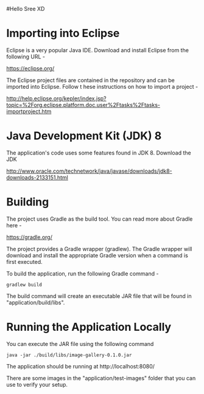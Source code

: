 #Hello Sree XD

# Importing into Eclipse
Eclipse is a very popular Java IDE.  Download and install Eclipse from the
following URL -

https://eclipse.org/

The Eclipse project files are contained in the repository and can be imported
into Eclipse.  Follow t
hese instructions on how to import a project -

http://help.eclipse.org/kepler/index.jsp?topic=%2Forg.eclipse.platform.doc.user%2Ftasks%2Ftasks-importproject.htm


# Java Development Kit (JDK) 8
The application's code uses some features found in JDK 8. Download the JDK

http://www.oracle.com/technetwork/java/javase/downloads/jdk8-downloads-2133151.html

# Building
The project uses Gradle as the build tool.  You can read more about Gradle here -

https://gradle.org/

The project provides a Gradle wrapper (gradlew).  The Gradle wrapper will download and install the appropriate Gradle version when a command is first executed.

To build the application, run the following Gradle command -

    gradlew build

The build command will create an executable JAR file that will be found in "application/build/libs".

# Running the Application Locally
You can execute the JAR file using the following command

    java -jar ./build/libs/image-gallery-0.1.0.jar

The application should be running at http://localhost:8080/

There are some images in the "application/test-images" folder that you can use to verify your setup.
